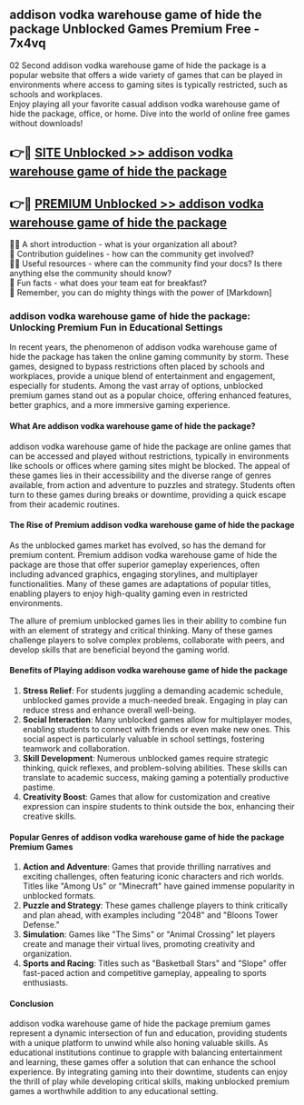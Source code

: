 ## addison vodka warehouse game of hide the package Unblocked Games Premium Free - 7x4vq

02 Second addison vodka warehouse game of hide the package is a popular website that offers a wide variety of games that can be played in environments where access to gaming sites is typically restricted, such as schools and workplaces.  
Enjoy playing all your favorite casual addison vodka warehouse game of hide the package, office, or home. Dive into the world of online free games without downloads!

## 👉🔴 [SITE Unblocked >> addison vodka warehouse game of hide the package](http://freeplayer.one?title=addison_vodka_warehouse_game_of_hide_the_package&ref=13D)

## 👉🔴 [PREMIUM Unblocked >> addison vodka warehouse game of hide the package](http://freeplayer.one?title=addison_vodka_warehouse_game_of_hide_the_package&ref=13D)

🙋‍♀️ A short introduction - what is your organization all about?  
🌈 Contribution guidelines - how can the community get involved?  
👩‍💻 Useful resources - where can the community find your docs? Is there anything else the community should know?  
🍿 Fun facts - what does your team eat for breakfast?  
🧙 Remember, you can do mighty things with the power of [Markdown]

### addison vodka warehouse game of hide the package: Unlocking Premium Fun in Educational Settings

In recent years, the phenomenon of addison vodka warehouse game of hide the package has taken the online gaming community by storm. These games, designed to bypass restrictions often placed by schools and workplaces, provide a unique blend of entertainment and engagement, especially for students. Among the vast array of options, unblocked premium games stand out as a popular choice, offering enhanced features, better graphics, and a more immersive gaming experience.

#### What Are addison vodka warehouse game of hide the package?

addison vodka warehouse game of hide the package are online games that can be accessed and played without restrictions, typically in environments like schools or offices where gaming sites might be blocked. The appeal of these games lies in their accessibility and the diverse range of genres available, from action and adventure to puzzles and strategy. Students often turn to these games during breaks or downtime, providing a quick escape from their academic routines.

#### The Rise of Premium addison vodka warehouse game of hide the package

As the unblocked games market has evolved, so has the demand for premium content. Premium addison vodka warehouse game of hide the package are those that offer superior gameplay experiences, often including advanced graphics, engaging storylines, and multiplayer functionalities. Many of these games are adaptations of popular titles, enabling players to enjoy high-quality gaming even in restricted environments.

The allure of premium unblocked games lies in their ability to combine fun with an element of strategy and critical thinking. Many of these games challenge players to solve complex problems, collaborate with peers, and develop skills that are beneficial beyond the gaming world.

#### Benefits of Playing addison vodka warehouse game of hide the package

1.  **Stress Relief**: For students juggling a demanding academic schedule, unblocked games provide a much-needed break. Engaging in play can reduce stress and enhance overall well-being.
2.  **Social Interaction**: Many unblocked games allow for multiplayer modes, enabling students to connect with friends or even make new ones. This social aspect is particularly valuable in school settings, fostering teamwork and collaboration.
3.  **Skill Development**: Numerous unblocked games require strategic thinking, quick reflexes, and problem-solving abilities. These skills can translate to academic success, making gaming a potentially productive pastime.
4.  **Creativity Boost**: Games that allow for customization and creative expression can inspire students to think outside the box, enhancing their creative skills.

#### Popular Genres of addison vodka warehouse game of hide the package Premium Games

1.  **Action and Adventure**: Games that provide thrilling narratives and exciting challenges, often featuring iconic characters and rich worlds. Titles like "Among Us" or "Minecraft" have gained immense popularity in unblocked formats.
2.  **Puzzle and Strategy**: These games challenge players to think critically and plan ahead, with examples including "2048" and "Bloons Tower Defense."
3.  **Simulation**: Games like "The Sims" or "Animal Crossing" let players create and manage their virtual lives, promoting creativity and organization.
4.  **Sports and Racing**: Titles such as "Basketball Stars" and "Slope" offer fast-paced action and competitive gameplay, appealing to sports enthusiasts.

#### Conclusion

addison vodka warehouse game of hide the package premium games represent a dynamic intersection of fun and education, providing students with a unique platform to unwind while also honing valuable skills. As educational institutions continue to grapple with balancing entertainment and learning, these games offer a solution that can enhance the school experience. By integrating gaming into their downtime, students can enjoy the thrill of play while developing critical skills, making unblocked premium games a worthwhile addition to any educational setting.